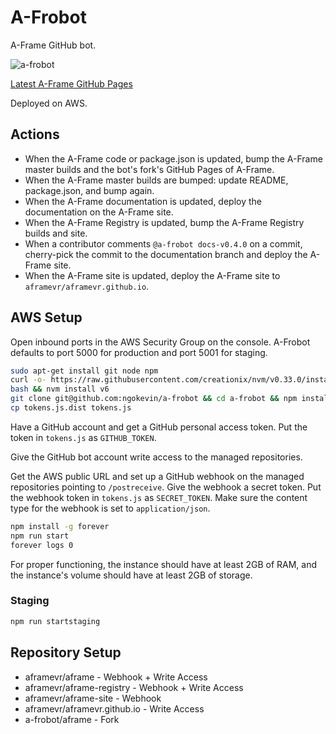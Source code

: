 # A-Frobot

A-Frame GitHub bot.

![a-frobot](https://avatars0.githubusercontent.com/u/24716791?v=3&s=460)

[Latest A-Frame GitHub Pages](https://a-frobot.github.io/aframe/)

Deployed on AWS.

## Actions

- When the A-Frame code or package.json is updated, bump the A-Frame master
  builds and the bot's fork's GitHub Pages of A-Frame.
- When the A-Frame master builds are bumped: update README, package.json, and bump again.
- When the A-Frame documentation is updated, deploy the documentation on the A-Frame site.
- When the A-Frame Registry is updated, bump the A-Frame Registry builds and site.
- When a contributor comments `@a-frobot docs-v0.4.0` on a commit, cherry-pick
  the commit to the documentation branch and deploy the A-Frame site.
- When the A-Frame site is updated, deploy the A-Frame site to `aframevr/aframevr.github.io`.

## AWS Setup

Open inbound ports in the AWS Security Group on the console. A-Frobot defaults
to port 5000 for production and port 5001 for staging.

```sh
sudo apt-get install git node npm
curl -o- https://raw.githubusercontent.com/creationix/nvm/v0.33.0/install.sh | bash
bash && nvm install v6
git clone git@github.com:ngokevin/a-frobot && cd a-frobot && npm install
cp tokens.js.dist tokens.js
```

Have a GitHub account and get a GitHub personal access token. Put the token
in `tokens.js` as `GITHUB_TOKEN`.

Give the GitHub bot account write access to the managed repositories.

Get the AWS public URL and set up a GitHub webhook on the managed repositories
pointing to `/postreceive`. Give the webhook a secret token. Put the webhook
token in `tokens.js` as `SECRET_TOKEN`. Make sure the content type for the
webhook is set to `application/json`.

```sh
npm install -g forever
npm run start
forever logs 0
```

For proper functioning, the instance should have at least 2GB of RAM, and the
instance's volume should have at least 2GB of storage.

### Staging

```sh
npm run startstaging
```

## Repository Setup

- aframevr/aframe - Webhook + Write Access
- aframevr/aframe-registry - Webhook + Write Access
- aframevr/aframe-site - Webhook
- aframevr/aframevr.github.io - Write Access
- a-frobot/aframe - Fork
